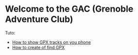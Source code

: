 # Welcome to the GAC (Grenoble Adventure Club)

Tuto:

- [How to show GPX tracks on you phone](TutoOsmAnd/README.md) 
- [How to create of find GPX](CreateFindGpx/README.md) 
